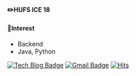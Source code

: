 <!--
**ujin2021/ujin2021** is a ✨ _special_ ✨ repository because its `README.md` (this file) appears on your GitHub profile.
### Hi there 👋
Here are some ideas to get you started:

- 🔭 I’m currently working on ...
- 🌱 I’m currently learning ...
- 👯 I’m looking to collaborate on ...
- 🤔 I’m looking for help with ...
- 💬 Ask me about ...
- 📫 How to reach me: ...
- 😄 Pronouns: ...
- ⚡ Fun fact: ...
-->

#### ✏️HUFS ICE 18
#### 💞Interest
* Backend
* Java, Python

[![Tech Blog Badge](http://img.shields.io/badge/-My%20blog-black?style=flat-square&logo=github&link=https://https://ujin-dev.tistory.com//)](https://ujin-dev.tistory.com//) 
[![Gmail Badge](https://img.shields.io/badge/Gmail-d14836?style=flat-square&logo=Gmail&logoColor=white&link=mailto:ujin2021@gmail.com)](mailto:ujin2021@gmail.com)
[![Hits](https://hits.seeyoufarm.com/api/count/incr/badge.svg?url=https%3A%2F%2Fgithub.com%2Fujin2021)](https://hits.seeyoufarm.com)
